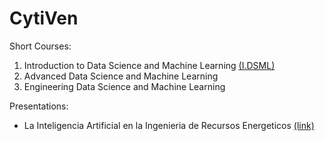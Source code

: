 # CytiVen

Short Courses:
1. Introduction to Data Science and Machine Learning [(I.DSML)](https://github.com/CytiVen/Intro-DSML)
2. Advanced Data Science and Machine Learning
3. Engineering Data Science and Machine Learning

Presentations:
- La Inteligencia Artificial en la Ingenieria de Recursos Energeticos [(link)](https://github.com/CytiVen/IA-Recursos-Energeticos)


<!--
2. Advanced Data Science and Machine Learning [(A.DSML)](https://github.com/CytiVen/Adv-DSML)
3. Engineering Data Science and Machine Learning [(E.DSML)](https://github.com/CytiVen/Eng-DSML)

## Hi there 👋
**Here are some ideas to get you started:**
🙋‍♀️ A short introduction - what is your organization all about?
🌈 Contribution guidelines - how can the community get involved?
👩‍💻 Useful resources - where can the community find your docs? Is there anything else the community should know?
🍿 Fun facts - what does your team eat for breakfast?
🧙 Remember, you can do mighty things with the power of [Markdown](https://docs.github.com/github/writing-on-github/getting-started-with-writing-and-formatting-on-github/basic-writing-and-formatting-syntax)
-->
